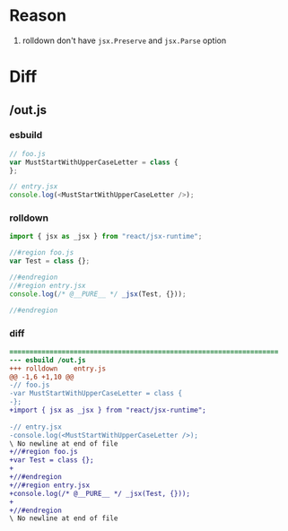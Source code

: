 # Reason
1. rolldown don't have `jsx.Preserve` and `jsx.Parse` option
# Diff
## /out.js
### esbuild
```js
// foo.js
var MustStartWithUpperCaseLetter = class {
};

// entry.jsx
console.log(<MustStartWithUpperCaseLetter />);
```
### rolldown
```js
import { jsx as _jsx } from "react/jsx-runtime";

//#region foo.js
var Test = class {};

//#endregion
//#region entry.jsx
console.log(/* @__PURE__ */ _jsx(Test, {}));

//#endregion
```
### diff
```diff
===================================================================
--- esbuild	/out.js
+++ rolldown	entry.js
@@ -1,6 +1,10 @@
-// foo.js
-var MustStartWithUpperCaseLetter = class {
-};
+import { jsx as _jsx } from "react/jsx-runtime";
 
-// entry.jsx
-console.log(<MustStartWithUpperCaseLetter />);
\ No newline at end of file
+//#region foo.js
+var Test = class {};
+
+//#endregion
+//#region entry.jsx
+console.log(/* @__PURE__ */ _jsx(Test, {}));
+
+//#endregion
\ No newline at end of file

```